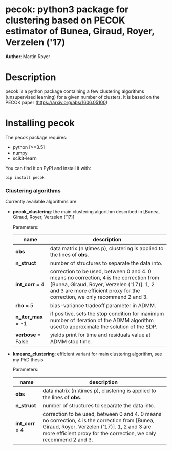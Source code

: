 
# pecok: python3 package for clustering based on PECOK estimator of Bunea, Giraud, Royer, Verzelen ('17)

**Author**: Martin Royer

# Description

pecok is a python package containing a few clustering algorithms (unsupervised learning) for a given number of clusters. It is based on the PECOK paper (https://arxiv.org/abs/1606.05100)

# Installing pecok

The pecok package requires:

* python [>=3.5]
* numpy
* scikit-learn

You can find it on PyPI and install it with:
```shell
pip install pecok
```


### Clustering algorithms

Currently available algorithms are:

  * **pecok_clustering**: the main clustering algorithm described in [Bunea, Giraud, Royer, Verzelen ('17)]

    Parameters:

    | **name** | **description** |
    | --- | --- |
    |**obs** | data matrix (n \times p), clustering is applied to the lines of **obs**.|
    |**n_struct** | number of structures to separate the data into.|
    |**int_corr** = 4| correction to be used, between 0 and 4. 0 means no correction, 4 is the correction from [Bunea, Giraud, Royer, Verzelen ('17)]. 1, 2 and 3 are more efficient proxy for the correction, we only recommend 2 and 3. |
    |**rho** = 5| bias-variance tradeoff parameter in ADMM.|
    |**n_iter_max** = -1| if positive, sets the stop condition for maximum number of iteration of the ADMM algorithm used to approximate the solution of the SDP.|
	|**verbose** = False| yields print for time and residuals value at ADMM stop time.|

  * **kmeanz_clustering**: efficient variant for main clustering algorithm, see my PhD thesis

    Parameters:

    | **name** | **description** |
    | --- | --- |
    |**obs** | data matrix (n \times p), clustering is applied to the lines of **obs**.|
    |**n_struct** | number of structures to separate the data into.|
    |**int_corr** = 4| correction to be used, between 0 and 4. 0 means no correction, 4 is the correction from [Bunea, Giraud, Royer, Verzelen ('17)]. 1, 2 and 3 are more efficient proxy for the correction, we only recommend 2 and 3. |

